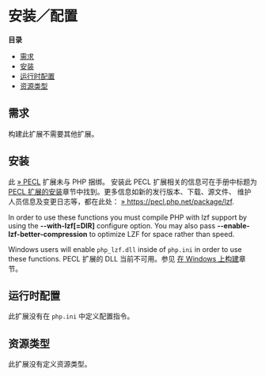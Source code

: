 安装／配置
==========

**目录**

-   [需求](/lzf/setup.html#需求)
-   [安装](/lzf/setup.html#安装)
-   [运行时配置](/lzf/setup.html#运行时配置)
-   [资源类型](/lzf/setup.html#资源类型)

需求
----

构建此扩展不需要其他扩展。

安装
----

此 <a href="https://pecl.php.net/" class="link external">» PECL</a>
扩展未与 PHP 捆绑。 安装此 PECL 扩展相关的信息可在手册中标题为
<a href="/install/pecl.html" class="link">PECL 扩展的安装</a>章节中找到。更多信息如新的发行版本、下载、源文件、
维护人员信息及变更日志等，都在此处：
<a href="https://pecl.php.net/package/lzf" class="link external">» https://pecl.php.net/package/lzf</a>.

In order to use these functions you must compile PHP with lzf support by
using the **--with-lzf\[=DIR\]** configure option. You may also pass
**--enable-lzf-better-compression** to optimize LZF for space rather
than speed.

Windows users will enable `php_lzf.dll` inside of `php.ini` in order to
use these functions. PECL 扩展的 DLL 当前不可用。参见
<a href="/install/windows/legacy/index.html#install.windows.building" class="link">在 Windows 上构建</a>章节。

运行时配置
----------

此扩展没有在 `php.ini` 中定义配置指令。

资源类型
--------

此扩展没有定义资源类型。
